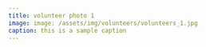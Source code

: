 ```yaml
---
title: volunteer photo 1
image: image: /assets/img/volunteers/volunteers_1.jpg
caption: this is a sample caption
---
```

